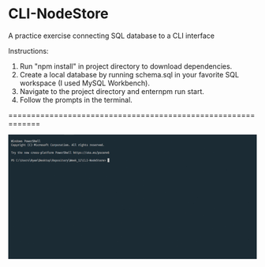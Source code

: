 # CLI-NodeStore
A practice exercise connecting SQL database to a CLI interface

Instructions:

1. Run "npm install" in project directory to download dependencies.
2. Create a local database by running schema.sql in your favorite SQL workspace (I used MySQL Workbench).
2. Navigate to the project directory and enternpm run start.
3. Follow the prompts in the terminal.

=============================================================

<img src="demo.gif"></img>